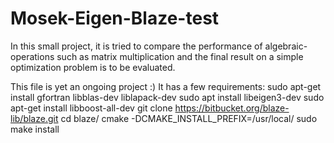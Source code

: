 # Mosek-Eigen-Blaze-test
In this small project, it is tried to compare the performance of algebraic-operations such as matrix multiplication and the final result on a simple optimization problem is to be evaluated.


This file is yet an ongoing project :)
It has a few requirements:
sudo apt-get install gfortran libblas-dev liblapack-dev
sudo apt install libeigen3-dev
sudo apt-get install libboost-all-dev
git clone https://bitbucket.org/blaze-lib/blaze.git
cd blaze/
cmake -DCMAKE_INSTALL_PREFIX=/usr/local/
sudo make install
